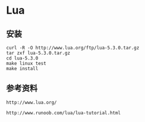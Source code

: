 # Lua

## 安装

	curl -R -O http://www.lua.org/ftp/lua-5.3.0.tar.gz
	tar zxf lua-5.3.0.tar.gz
	cd lua-5.3.0
	make linux test
	make install

## 参考资料

	http://www.lua.org/

	http://www.runoob.com/lua/lua-tutorial.html